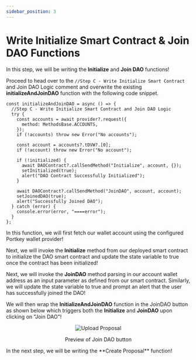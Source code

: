```yaml
---
sidebar_position: 3
---
```


# Write Initialize Smart Contract & Join DAO Functions

In this step, we will be writing the **Initialize** and **Join DAO** functions!

Proceed to head over to the `//Step C - Write Initialize Smart Contract` and Join DAO Logic comment and overwrite the existing **initializeAndJoinDAO** function with the following code snippet.

```tsx showLineNumbers
const initializeAndJoinDAO = async () => {
  //Step C - Write Initialize Smart Contract and Join DAO Logic
  try {
    const accounts = await provider?.request({
      method: MethodsBase.ACCOUNTS,
    });
    if (!accounts) throw new Error("No accounts");

    const account = accounts?.tDVW?.[0];
    if (!account) throw new Error("No account");

    if (!initialized) {
      await DAOContract?.callSendMethod("Initialize", account, {});
      setInitialized(true);
      alert("DAO Contract Successfully Initialized");
    }

    await DAOContract?.callSendMethod("JoinDAO", account, account);
    setJoinedDAO(true);
    alert("Successfully Joined DAO");
  } catch (error) {
    console.error(error, "====error");
  }
};
```

In this function, we will first fetch our wallet account using the configured Portkey wallet provider!

Next, we will invoke the **Initialize** method from our deployed smart contract to initialize the DAO smart contract and update the state variable to true once the contract has been initialized!

Next, we will invoke the **JoinDAO** method parsing in our account wallet address as an input parameter as defined from our smart contract. Similarly, we will update the state variable to true and prompt an alert that the user has successfully joined the DAO!

We will then wrap the **InitializeAndJoinDAO** function in the JoinDAO button as shown below which triggers both the **Initialize** and **JoinDAO** upon clicking on "Join DAO"!

<p align="center">
<img src="/img/fe-join-dao-button.png" alt="Upload Proposal" width=""/>
</p>

<p align="center">Preview of Join DAO button</p>
In the next step, we will be writing the **Create Proposal** function!
